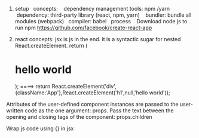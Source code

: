 1. setup
   concepts:
    dependency  management tools: npm /yarn 
    dependency: third-party library (react, npm, yarn)
    bundler: bundle all modules (webpack)
    compiler: babel
   process
    Download node.js to run npm
    https://github.com/facebook/create-react-app

3. react concepts:
jsx is js in the end. it is a syntactic sugar for nested React.createElement.
return (<div className="App"> <h1>hello world</h1></div>);
====>
    return React.createElement('div',{className:'App'},React.createElement('h1',null,'hello world'));
    
    
Attributes of the user-defined component instances are passed to the user-written code as the one argument: props. Pass the text between the opening and closing tags of the component: props.children


Wrap js code using {} in jsx
